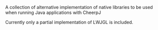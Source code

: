 A collection of alternative implementation of native libraries to be used when running Java applications with CheerpJ

Currently only a partial implementation of LWJGL is included.
